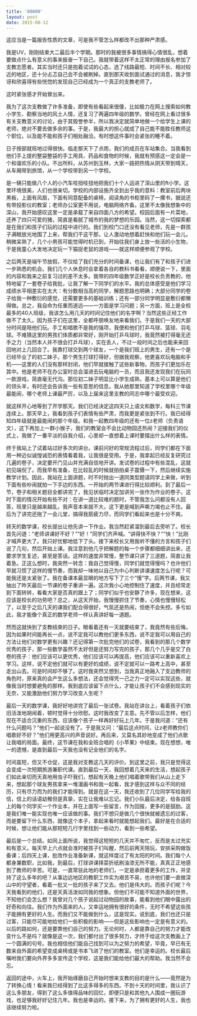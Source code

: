 ```yaml
---
title: '00000'
layout: post
date: 2015-08-12
---
```

这应当是一篇报告性质的文章，可是我不管怎么样都改不出那种严肃感。

我是UV，刚刚结束大二最后半个学期。那时的我被很多事情搞得心情很乱，想着要做点什么有意义的事来振奋一下自己。我就带着这样不太正常的理由报名参加了支教志愿者。其实当时还只是抱着试试的心态，选了线路最短、时间不长、相对较近的地区，还十分忐忑自己会不会被刷掉。直到那天收到面试通过的消息，我才惊讶和欣喜得有些恍惚的发现自己已经成为一个真正的支教老师了。

这时紧张感才开始冒出来。

我为了这次支教做了许多准备，即使有些看起来很傻，比如极力在网上搜索如何教小学生、勘察当地的风土人情，还复习了两遍四年级的数学。曾经在网上看过很多有关支教意义的讨论，由于其毁誉参半，所以我决定就简单地做一个给学生上课的老师，绝对不要去做多余的事。于是，我最大的担心就成了自己能不能胜任教师这个职位，以及能不能和孩子们相处融洽。有时想这件事时会紧张的睡不着。

日子按部就班地过得很快。临走那天下了点雨，我们的成员在车站集合。当我看到他们手上提的整袋整袋的手工用具、药品和食物的时候，我就有预感这一定会是一个和谐欢乐的小队。不出所料，从苏州到玉林，大家一路把热情从阴天带到晴天，从车厢带到旅馆，从一个学校带到另一个学校。

是一辆只能做八个人的小汽车吱扭吱扭地把我们十个人运进了深山里的ft小学。这里环境很美，人们也很亲切。学校的内部设施齐全到出乎我的意料：教室前后两块黑板，上面有风扇，下面有同意配备的桌椅，阅读角的书柜里码了一摞书，据说还有带投影仪的教室；老师办公室更不用说，电脑网络齐备。这里不太像我想象中的深山，我开始感叹这里一定是承载了来自四面八方的希望。校园后面有一片菜地，还养了四只可爱的猪，简直是看腻了城市的我的梦想的乐园。当然，这一切探索都是在我们和孩子们玩的过程中进行的。我们到校门口还没有看见老师，先是一群孩子满眼放光地围了上来，帮我们干这干那，让人激动地想着赶快和他们玩一会儿。稍微呆熟了，几个小男孩可能觉得时机已到，开始往我们身上放一些活的小生物，于是我童心大发地决定玩一下猫捉老鼠的游戏——就这样顺便参观了学校。

之后两天是端午节放假，不仅给了我们充分的时间备课，也让我们有了和孩子们进一步熟悉的机会。我们几个人休息时会拿着各自的教科书看看，顺便说一下，里面的内容和我来之前复习过的差不太多。我带的四年级数学正好是校长负责教的，他特地留了一套卷子给我批，让我了解一下同学们的水平。我的总体感受是他们学习成绩水平相差实在太大：有分数相当高的同学，解题思路也明确；大部分同学的卷子给我一种敷衍的感觉，还需要更多的基础训练；还有一部分同学明显是敷衍都懒得做。总之，我自命为任重而道远——一方面是学习问题；另一方面，班上是全校最多的40人班级，我该怎么用几天的时间记住他们的名字啊？当然这些正经工作做不了太久。因为孩子们在这里，全都呼朋唤友地来看我们。于是我们一天的大部分时间是陪他们玩。手工和唱歌不是我的强项，我便和他们打乒乓球、篮球、羽毛球。不难猜这里的男孩们体质都非常好，刚开始打乒乓球时，我竟然被打得毫无还手之力（当然本人并不很会打乒乓球），实在丢人，不过一段时间之后也能来来回回地对上几回合了。我靠打球交到两个球友，一个是我们班上的男生，还有一个是已经毕业了的初二妹子。那个男生打球打得好，但据我观察，他更喜欢玩电脑和手机——这里的人们没有那样封闭，他们早就接触了这些新事物，而孩子们更加乐在其中。他是老师不在办公室时总会溜进去玩电脑的一员，而且我还发现我们在玩同一款游戏，简直毫无代沟。那位初二妹子明显比小学生成熟，基本上可以算是他们的领头羊，有时还会告诉我一些有意思的信息。我从她那里知道了学校里哪个年级最能闹，哪个老师上课最严厉，以及上届来这里支教的同志中哪个最受欢迎。

就这样开心地等到了开学那天。我们已经决定这四天只上语文和数学，每科三节课连续上。那天早上，我看到孩子们表情有些严肃，而我更是紧张到不行。我已经得知四年级就是最能闹的那个年级。和我一起教四年级的还有一位z老师（负责语文），这下再加上一群小猴子，我们的教室会不会比动物园还热闹？迎接我们的仪式上，我做了一番平淡的自我介绍，心里却一直想着上课时要摆出什么样的表情。

终于我站上了试着站过好多次的讲台。课前问好的常规流程过后，同学们都在下面用一种近似诚惶诚恐的表情看着我，让我很是受用。于是，我拿起已经反复研究过几遍的卷子，决定要开门见山并充满自信地开讲。发试卷的过程中有些混乱，这就初见端倪了。而我早有准备，在比较乱的时候就拍拍桌子震慑一下，然后继续实施教学计划。因此，我站在上面讲题，时不时抛出一道同类型题请同学上来做，听到下面有些吵闹就拍一下手边的东西。一开始的两节课进行得比较顺利。到了最后一节，卷子和相关题目全都讲完了，我见状临时决定加讲另一张作为作业的卷子。这时下面的情况开始有些不对：在讲一道比较难的题时，不管我怎么问都没有人回答，班里只是越来越乱，我声音本来就不大，这下更是喊到声嘶力竭也止不住。最后为了讲完还拖了一会儿堂，搞得我筋疲力尽，而同学们看起来也是十分不爽。

转天的数学课，校长提出让他先讲一下作业。我当然赶紧溜到最后去旁听了。校长首先问道：“老师讲课好不好？”“好！”同学们齐声喊。“讲得快不快？”“快！”比刚才喊声更大了。我只好忧郁地低下了头。接下来校长又用我听不懂的方言和孩子们说了几句，然后开始上课。我注意到他几乎把解题的每一个步骤都细细讲出来，还要求学生复述，甚至是答话。这样的速度非常慢，整节课只讲了三道题，简直让我着急。正这么想时，我突然一转念：我自己觉得慢，同学们就觉得慢吗？也许他们早就习惯了这样的慢节奏，而我却一味地以自己为中心判断讲课速度怎么行呢？可能我还是太紧张了。我在备课本最显眼的地方写下了三个“慢”字。后两节课，我又抽出了昨天最后一节课的卷子重讲一遍。这次我小心地控制住了速度，并且经常走到下面转转，看看大家是否真的跟上了；同学们似乎也安静了许多，现在想来，这应该是校长的功劳吧？总之，从这天开始，我慢慢抓住了节奏，心情也慢慢轻松了，以至于之后几天的课我们配合得很好，气氛还是热闹，但绝不会失控。多亏如此，我才能像个真正的数学老师一样认真讲好每一道题。

然而这就快到了支教结束的日子。眼看着还有一天就要结束了，我竟然有些后悔，因为如果时间能再长一点，说不定我可以教他们更多东西，说不定我可以用自己的方法让他们对数学更有兴趣？还记得第一次批完他们的试卷，我看到的那几个数学优秀的孩子，那一些数学虽然不太好但是还努力写完的孩子，那几个几乎是交了白卷的孩子：他们应该可以更优秀，他们应该可以再提高，他们应该可以重新喜欢上学习。这样，说不定他们就可以有更好的成绩，说不定就可以一路考上高中，甚至走出山去。可是时间却不够了。这时我突然又想到，当我真正地融入了支边教师的角色时，原来真的会产生这么多想法，还会觉得凭一己之力一定可以实现这些，就像我当时想要避免的那样。我到底应该留下点什么，才能让孩子们不会感到现实的无奈，又能激励他们努力学习改变人生呢？

最后一天的数学课，我好好地讲完了最后一张试卷。我站在讲台上，看着孩子们依旧活泼地胡闹着，顿时觉得十分欣慰。这时我改变了主意。先不管以后怎样，他们现在不适合沉重的东西，应该像个孩子一样再好好玩上几年。于是我问道：“还有什么问题吗？”他们一起说没有了。于是我又问：“最后这点时间，让z老师教你们唱歌好不好？”他们用更高兴的声音说好。再后来，又莫名其妙地变成了他们点歌让我唱的局面。最终，这节课在我和全班合唱的《小苹果》中结束。现在想想，唯一的遗憾，是直到最后一天我也没有记全他们的名字。

时间虽短，但又不仓促，这是我对支教这几天的评价。到这里之前，我只是觉得这会变成一次短期旅游兼职代课。直到最后一天，我回想着几天来的生活，想起孩子们如此亲切而天真地用虫子吓我们，想起有天晚上他们唱着歌带我们从山上走下来，想起那个球友男孩拿来一堆漫画书和我一起看，我才感到这样与众不同的经历，只有尽力而为的我们才能得到。就是在这一天，我还收到了几位同学写给我的信，信上的话语幼稚但是真挚，实在让我难以忘记。我们小队最后决定，给各自班上的每个同学买一个作业本，并在上面写一些留言，作为回报，更多的是鼓励。这是我们唯一能实现也唯一应该做的事。我们不想只是做几个很快就被遗忘的过客，而是要留下什么东西，就像这个本子，拿起来看时就能想起我们。最好是在合适的时候，想让他们能从那短短几行字里找到一些动力，看到一些希望。

最后是一个总结。如同上面所说，我觉得这短短的几天并不匆忙，反而是太过充实和有意义。每天早上六点就会准时被孩子们叫醒，然后前两天陪玩，安排采购做饭备课；后四天上课，批改作业准备新课，就这样度过了有太阳的时间。我们每个人都身兼数职，比如我，到最后，打球讲课择菜折纸刷油漆无所不能，真真正正地感到了教师的辛苦。可是，一直常驻此地的老师们，一定是承担着更多的工作，并坚持了这么多年的吧？从事边远地区的教职工作实为艰苦不易，也许他们要一直做深山中的守望者，看着一批又一批的孩子来了又去。他们是伟大的。而孩子们呢？今天我看到的他们，还是天真活泼如同我的想象。但他们不可能不知道外面的世界，不知他们会怎么想？我曾对几个孩子说起过动物园的故事，能看到他们眼中露出的好奇和向往。我们作为外面来的人，又幸运地拥有很好的条件，无时不希望这些孩子能拥有更好的人生。而我们又不能做到什么，这是现实。说到底，我们也还只是过客，只能尽可能地给他们一些积极的影响——但是这些影响也一定是有意义的。以后的路如何，还是要靠他们自己的努力。无论何时，人都是靠自己的努力才能改变什么不是吗？就像是这一次，我们都付出了很多努力，才终于给这次支教画上了一个圆满的句号。我也相信他们能自己找到可以为之努力的希望，毕竟，早已有无数来自外面的希望变成桌椅或是书本飞进了他们的教室。他们是幸运的。校长最后嘱咐我们要向外界多多宣传这个学校，这是我们能给他们最大的帮助。我当然不会忘。

返回的途中，火车上，我开始琢磨自己开始时想来支教的目的是什么——竟然是为了转换心情！看来我已经得到了比这多得多的东西。不到十天的时间里，我认识了这么多朋友，得到了这么多值得品味的回忆，即便只是和其他九人围成一圈玩游戏，也足够我好好记住几年。我也是幸运的。接下来，为了拥有更好的人生，我也该继续努力啦。
